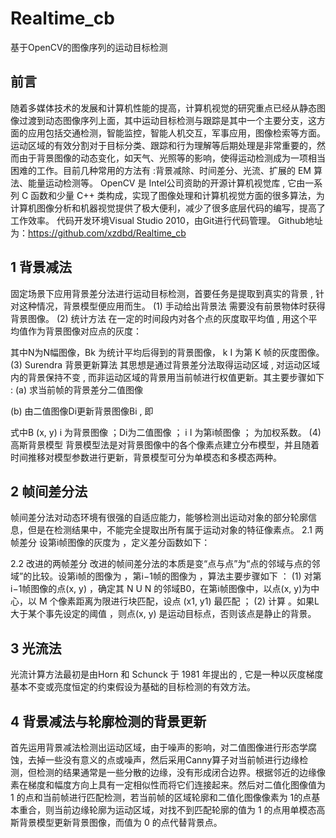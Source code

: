 Realtime_cb
===========

基于OpenCV的图像序列的运动目标检测

前言
-----
随着多媒体技术的发展和计算机性能的提高，计算机视觉的研究重点已经从静态图像过渡到动态图像序列上面，其中运动目标检测与跟踪是其中一个主要分支，这方面的应用包括交通检测，智能监控，智能人机交互，军事应用，图像检索等方面。运动区域的有效分割对于目标分类、跟踪和行为理解等后期处理是非常重要的，然而由于背景图像的动态变化，如天气、光照等的影响，使得运动检测成为一项相当困难的工作。目前几种常用的方法有 :背景减除、时间差分、光流、扩展的 EM 算法、能量运动检测等。
OpenCV 是 Intel公司资助的开源计算机视觉库 , 它由一系列 C 函数和少量 C++ 类构成，实现了图像处理和计算机视觉方面的很多算法，为计算机图像分析和机器视觉提供了极大便利，减少了很多底层代码的编写，提高了工作效率。
代码开发环境Visual Studio 2010，由Git进行代码管理。
Github地址为：https://github.com/xzdbd/Realtime_cb

1 背景减法
----------
固定场景下应用背景差分法进行运动目标检测，首要任务是提取到真实的背景 , 针对这种情况，背景模型便应用而生。
(1) 手动给出背景法 需要没有前景物体时获得背景图像。
(2) 统计方法 在一定的时间段内对各个点的灰度取平均值 , 用这个平均值作为背景图像对应点的灰度：
 
其中N为N幅图像，Bk 为统计平均后得到的背景图像， k I 为第 K 帧的灰度图像。
(3) Surendra 背景更新算法 其思想是通过背景差分法取得运动区域 , 对运动区域内的背景保持不变 , 而非运动区域的背景用当前帧进行权值更新。其主要步骤如下 :
(a) 求当前帧的背景差分二值图像
  
(b) 由二值图像Di更新背景图像Bi , 即
  
式中B (x, y) i 为背景图像 ；Di为二值图像 ； i I 为第i帧图像 ； 为加权系数。
(4) 高斯背景模型 背景模型法是对背景图像中的各个像素点建立分布模型，并且随着时间推移对模型参数进行更新，背景模型可分为单模态和多模态两种。

2 帧间差分法
------------
帧间差分法对动态环境有很强的自适应能力，能够检测出运动对象的部分轮廓信息，但是在检测结果中，不能完全提取出所有属于运动对象的特征像素点。
2.1 两帧差分
设第i帧图像的灰度为  ，定义差分函数如下：
 
2.2 改进的两帧差分
改进的帧间差分法的本质是变“点与点”为“点的邻域与点的邻域”的比较。设第i帧的图像为 ，第i−1帧的图像为  ，算法主要步骤如下 ：
(1) 对第i−1帧图像的点(x, y) ，确定其 N U N 的邻域B0，在第i帧图像中，以点(x, y)为中心，以 M 个像素距离为限进行块匹配，设点 (x1, y1) 最匹配 ；
(2) 计算 。如果L大于某个事先设定的阈值 ，则点(x, y) 是运动目标点，否则该点是静止的背景。

3 光流法
--------
光流计算方法最初是由Horn 和 Schunck 于 1981 年提出的 , 它是一种以灰度梯度基本不变或亮度恒定的约束假设为基础的目标检测的有效方法。

4 背景减法与轮廓检测的背景更新
------------------------------
首先运用背景减法检测出运动区域，由于噪声的影响，对二值图像进行形态学腐蚀，去掉一些没有意义的点或噪声，然后采用Canny算子对当前帧进行边缘检测，但检测的结果通常是一些分散的边缘，没有形成闭合边界。根据邻近的边缘像素在梯度和幅度方向上具有一定相似性而将它们连接起来。然后对二值化图像值为 1 的点和当前帧进行匹配检测，若当前帧的区域轮廓和二值化图像像素为 1的点基本重合，则当前边缘轮廓为运动区域，对找不到匹配轮廓的值为 1 的点用单模态高斯背景模型更新背景图像，而值为 0 的点代替背景点。
